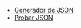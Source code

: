 * [Generador de JSON](https://mockaroo.com/)
* [Probar JSON](https://jsonplaceholder.typicode.com/photos)
